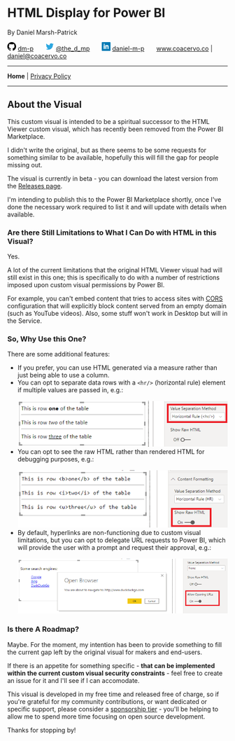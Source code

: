 # HTML Display for Power BI

By Daniel Marsh-Patrick

![github.png](./doc/assets/png/github.png "GitHub: dm-p") [dm-p](https://github.com/dm-p) &nbsp;&nbsp;&nbsp;&nbsp;&nbsp; ![twitter.png](./doc/assets/png/twitter.png "Twitter: @the_d_mp") [@the_d_mp](https://twitter.com/the_d_mp) &nbsp;&nbsp;&nbsp;&nbsp;&nbsp;  ![linkedin.png](./doc/assets/png/linkedin.png "in/daniel-m-p") [daniel-m-p](https://www.linkedin.com/in/daniel-m-p)  &nbsp;&nbsp;&nbsp;&nbsp;&nbsp; www.coacervo.co  |  [daniel@coacervo.co](mailto:daniel@coacervo.co) 

----
**Home** | [Privacy Policy](./doc/privacy_policy.md)

----
## About the Visual

This custom visual is intended to be a spiritual successor to the HTML Viewer custom visual, which has recently been removed from the Power BI Marketplace.

I didn't write the original, but as there seems to be some requests for something similar to be available, hopefully this will fill the gap for people missing out.

The visual is currently in beta - you can download the latest version from the [Releases page](https://github.com/dm-p/powerbi-visuals-html-display/releases).

I'm intending to publish this to the Power BI Marketplace shortly, once I've done the necessary work required to list it and will update with details when available.

### Are there Still Limitations to What I Can Do with HTML in this Visual?

Yes.

A lot of the current limitations that the original HTML Viewer visual had will still exist in this one; this is specifically to do with a number of restrictions imposed upon custom visual permissions by Power BI. 

For example, you can't embed content that tries to access sites with <a href ="https://en.wikipedia.org/wiki/Cross-origin_resource_sharing" target="_blank">CORS</a> configuration that will explicitly block content served from an empty domain (such as YouTube videos). Also, some stuff won't work in Desktop but will in the Service.

### So, Why Use this One?

There are some additional features:

* If you prefer, you can use HTML generated via a measure rather than just being able to use a column.
* You can opt to separate data rows with a `<hr/>` (horizontal rule) element if multiple values are passed in, e.g.:
\
\
![hr_separator.png](./doc/assets/png/hr_separator.png "Separating values with a HR element")
* You can opt to see the raw HTML rather than rendered HTML for debugging purposes, e.g.:
\
\
![rar_html.png](./doc/assets/png/raw_html.png "Displaying raw HTML for debugging purposes")
* By default, hyperlinks are non-functioning due to custom visual limitations, but you can opt to delegate URL requests to Power BI, which will provide the user with a prompt and request their approval, e.g.:
\
\
![open_url.png](./doc/assets/png/open_url.png "Opening URLs with Power BI delegation")

### Is there A Roadmap?

Maybe. For the moment, my intention has been to provide something to fill the current gap left by the original visual for makers and end-users.

If there is an appetite for something specific - **that can be implemented within the current custom visual security constraints**  - feel free to create an issue for it and I'll see if I can accomodate.

This visual is developed in my free time and released free of charge, so if you're grateful for my community contributions, or want dedicated or specific support, please consider a [sponsorship tier](https://github.com/sponsors/dm-p) - you'll be helping to allow me to spend more time focusing on open source development. 

Thanks for stopping by!